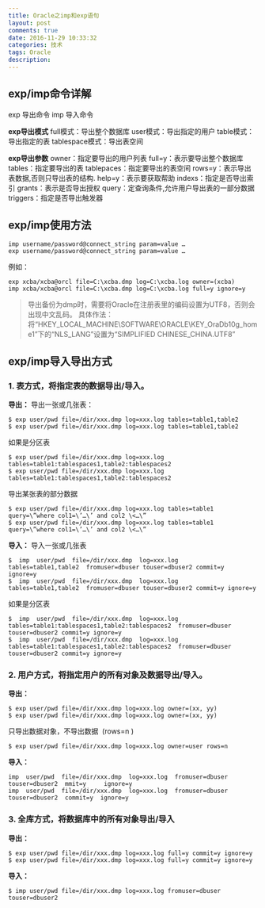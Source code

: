 ```yaml
---
title: Oracle之imp和exp语句
layout: post
comments: true
date: 2016-11-29 10:33:32
categories: 技术
tags: Oracle 
description:
---
```

## exp/imp命令详解
exp		导出命令
imp		导入命令

<!-- more -->

**exp导出模式**
full模式：导出整个数据库
user模式：导出指定的用户
table模式：导出指定的表
tablespace模式：导出表空间

**exp导出参数**
owner：指定要导出的用户列表
full=y：表示要导出整个数据库
tables：指定要导出的表
tablepaces：指定要导出的表空间
rows=y：表示导出表数据,否则只导出表的结构.
help=y：表示要获取帮助
indexs：指定是否导出索引
grants：表示是否导出授权
query：定查询条件,允许用户导出表的一部分数据
triggers：指定是否导出触发器

## exp/imp使用方法
```
imp username/password@connect_string param=value …
exp username/password@connect_string param=value …
```
例如：
```
exp xcba/xcba@orcl file=C:\xcba.dmp log=C:\xcba.log owner=(xcba)
imp xcba/xcba@orcl file=C:\xcba.dmp log=C:\xcba.log full=y ignore=y
```
> 导出备份为dmp时，需要将Oracle在注册表里的编码设置为UTF8，否则会出现中文乱码。
具体作法：将“HKEY_LOCAL_MACHINE\SOFTWARE\ORACLE\KEY_OraDb10g_home1”下的“NLS_LANG”设置为“SIMPLIFIED CHINESE_CHINA.UTF8”

## exp/imp导入导出方式

### 1. 表方式，将指定表的数据导出/导入。
**导出：**
导出一张或几张表：
```
$ exp user/pwd file=/dir/xxx.dmp log=xxx.log tables=table1,table2 
$ exp user/pwd file=/dir/xxx.dmp log=xxx.log tables=table1,table2
```

如果是分区表
```
$ exp user/pwd file=/dir/xxx.dmp log=xxx.log tables=table1:tablespaces1,table2:tablespaces2 
$ exp user/pwd file=/dir/xxx.dmp log=xxx.log tables=table1:tablespaces1,table2:tablespaces2
```

导出某张表的部分数据
```
$ exp user/pwd file=/dir/xxx.dmp log=xxx.log tables=table1 query=\”where col1=\’…\’ and col2 \<…\” 
$ exp user/pwd file=/dir/xxx.dmp log=xxx.log tables=table1 query=\”where col1=\’…\’ and col2 \<…\”
```

**导入：**
导入一张或几张表
```
$  imp  user/pwd  file=/dir/xxx.dmp  log=xxx.log  tables=table1,table2  fromuser=dbuser touser=dbuser2 commit=y ignore=y 
$  imp  user/pwd  file=/dir/xxx.dmp  log=xxx.log  tables=table1,table2  fromuser=dbuser touser=dbuser2 commit=y ignore=y
```

如果是分区表
```
$  imp  user/pwd  file=/dir/xxx.dmp  log=xxx.log  tables=table1:tablespaces1,table2:tablespaces2  fromuser=dbuser touser=dbuser2 commit=y ignore=y 
$  imp  user/pwd  file=/dir/xxx.dmp  log=xxx.log  tables=table1:tablespaces1,table2:tablespaces2  fromuser=dbuser touser=dbuser2 commit=y ignore=y
```

### 2. 用户方式，将指定用户的所有对象及数据导出/导入。
**导出：**
```
$ exp user/pwd file=/dir/xxx.dmp log=xxx.log owner=(xx, yy) 
$ exp user/pwd file=/dir/xxx.dmp log=xxx.log owner=(xx, yy)
```

只导出数据对象，不导出数据  (rows=n )
```
$ exp user/pwd file=/dir/xxx.dmp log=xxx.log owner=user rows=n
```

**导入：**
```
imp  user/pwd  file=/dir/xxx.dmp  log=xxx.log  fromuser=dbuser  touser=dbuser2  mmit=y     ignore=y 
imp  user/pwd  file=/dir/xxx.dmp  log=xxx.log  fromuser=dbuser  touser=dbuser2  commit=y  ignore=y
```

### 3. 全库方式，将数据库中的所有对象导出/导入
**导出：**
```
$ exp user/pwd file=/dir/xxx.dmp log=xxx.log full=y commit=y ignore=y 
$ exp user/pwd file=/dir/xxx.dmp log=xxx.log full=y commit=y ignore=y
```

**导入：**
```
$ imp user/pwd file=/dir/xxx.dmp log=xxx.log fromuser=dbuser touser=dbuser2
```
